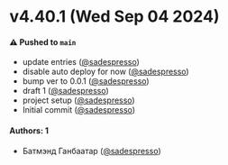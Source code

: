 # v4.40.1 (Wed Sep 04 2024)

#### ⚠️ Pushed to `main`

- update entries ([@sadespresso](https://github.com/sadespresso))
- disable auto deploy for now ([@sadespresso](https://github.com/sadespresso))
- bump ver to 0.0.1 ([@sadespresso](https://github.com/sadespresso))
- draft 1 ([@sadespresso](https://github.com/sadespresso))
- project setup ([@sadespresso](https://github.com/sadespresso))
- Initial commit ([@sadespresso](https://github.com/sadespresso))

#### Authors: 1

- Батмэнд Ганбаатар ([@sadespresso](https://github.com/sadespresso))
